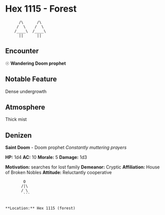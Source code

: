 # Hex 1115 - Forest
```
      /\      /\
     /  \    /  \
    /____\  /____\
      ||      ||
```

## Encounter

☉ **Wandering Doom prophet**

## Notable Feature

Dense undergrowth

## Atmosphere

Thick mist

## Denizen

**Saint Doom** - Doom prophet
*Constantly muttering prayers*

**HP:** 1d4 **AC:** 10 **Morale:** 5
**Damage:** 1d3

**Motivation:** searches for lost family
**Demeanor:** Cryptic
**Affiliation:** House of Broken Nobles
**Attitude:** Reluctantly cooperative

```
        O
       /|\
       / \
        ```


**Location:** Hex 1115 (forest)
